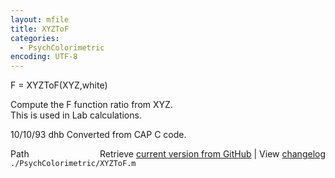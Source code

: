 ```yaml
---
layout: mfile
title: XYZToF
categories:
  - PsychColorimetric
encoding: UTF-8
---
```


F = XYZToF(XYZ,white)  

Compute the F function ratio from XYZ.  
This is used in Lab calculations.  

10/10/93    dhb   Converted from CAP C code.  


<div class="code_header" style="text-align:right;">
  <span style="float:left;">Path&nbsp;&nbsp;</span> <span class="counter">Retrieve <a href=
  "https://raw.github.com/Psychtoolbox-3/Psychtoolbox-3/beta/./PsychColorimetric/XYZToF.m">current version from GitHub</a> | View <a href=
  "https://github.com/Psychtoolbox-3/Psychtoolbox-3/commits/beta/./PsychColorimetric/XYZToF.m">changelog</a></span>
</div>
<div class="code">
  <code>./PsychColorimetric/XYZToF.m</code>
</div>
